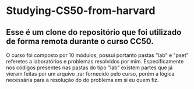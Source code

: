 # Studying-CS50-from-harvard
Esse é um clone do repositório que foi utilizado de forma remota durante o curso CC50.
-
O curso foi composto por 10 módulos, possui portanto pastas "lab" e "pset" referetes a laboratórios e problemas resolvidos por mim.
Especificamente nos códigos presentes nas pastas do tipo "lab" existem partes que já vieram feitas por um arquivo .rar fornecido pelo curso, porém a lógica necessária para a resolução do do problema em si eu quem fiz.
